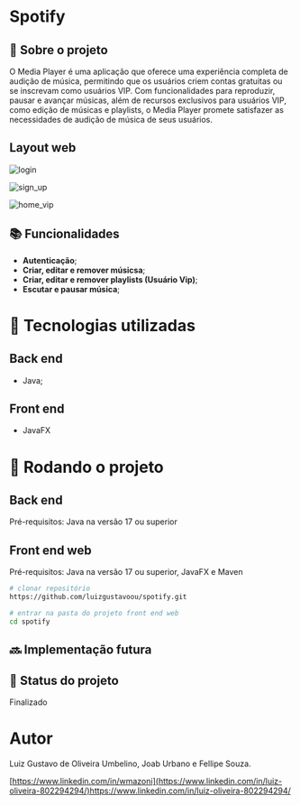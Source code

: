 # Spotify
<!-- license --> 

## :memo:  Sobre o projeto

<!-- https://wmazoni-sds1.netlify.app -->
O Media Player é uma aplicação que oferece uma experiência completa de audição de música, permitindo que os usuários criem contas gratuitas ou se inscrevam como usuários VIP. Com funcionalidades para reproduzir, pausar e avançar músicas, além de recursos exclusivos para usuários VIP, como edição de músicas e playlists, o Media Player promete satisfazer as necessidades de audição de música de seus usuários.

<!--## Layout mobile-->

## Layout web
![login](https://github.com/luizgustavoou/spotify/assets/61148484/1183ee27-e7ee-4d25-9d35-ab4562ae8a32)

![sign_up](https://github.com/luizgustavoou/spotify/assets/61148484/f5d0e145-1800-4f71-8af7-1e180b04fc6c)

![home_vip](https://github.com/luizgustavoou/spotify/assets/61148484/d3152f63-b701-4fdd-b967-146bbc6c1698)

<!-- ## Modelo conceitual -->
## :books: Funcionalidades
* <b>Autenticação</b>;
* <b>Criar, editar e remover músicsa</b>;
* <b>Criar, editar e remover playlists (Usuário Vip)</b>;
* <b>Escutar e pausar música</b>;
  
# :wrench: Tecnologias utilizadas
## Back end
* Java;
## Front end
* JavaFX

<!--## Implantação em produção
- Back end: Heroku
- Front end web: Netlify
- Banco de dados: Postgresql -->

# :rocket: Rodando o projeto

## Back end
Pré-requisitos: Java na versão 17 ou superior

<!-- ```bash
# clonar repositório


# entrar na pasta do projeto back end


# executar o projeto
``` -->

## Front end web
Pré-requisitos: Java na versão 17 ou superior, JavaFX e Maven

```bash
# clonar repositório
https://github.com/luizgustavoou/spotify.git

# entrar na pasta do projeto front end web
cd spotify

```

## :soon: Implementação futura

## :dart: Status do projeto
Finalizado

# Autor

Luiz Gustavo de Oliveira Umbelino,
Joab Urbano e
Fellipe Souza.

[https://www.linkedin.com/in/wmazoni](https://www.linkedin.com/in/luiz-oliveira-802294294/)https://www.linkedin.com/in/luiz-oliveira-802294294/

